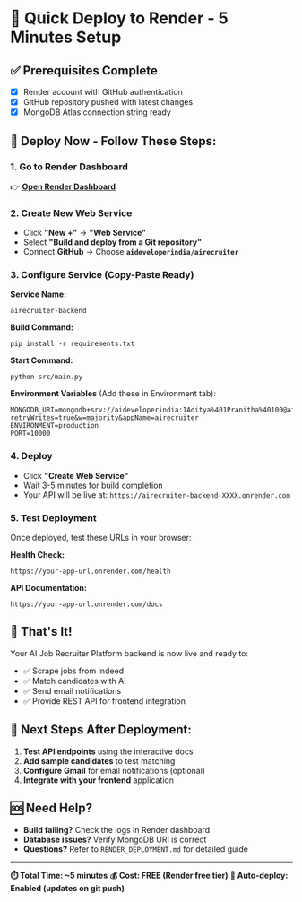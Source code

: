 # 🚀 Quick Deploy to Render - 5 Minutes Setup

## ✅ Prerequisites Complete
- [x] Render account with GitHub authentication
- [x] GitHub repository pushed with latest changes
- [x] MongoDB Atlas connection string ready

## 🎯 Deploy Now - Follow These Steps:

### 1. Go to Render Dashboard
👉 **[Open Render Dashboard](https://dashboard.render.com)**

### 2. Create New Web Service
- Click **"New +"** → **"Web Service"**
- Select **"Build and deploy from a Git repository"**
- Connect **GitHub** → Choose **`aideveloperindia/airecruiter`**

### 3. Configure Service (Copy-Paste Ready)

**Service Name:**
```
airecruiter-backend
```

**Build Command:**
```
pip install -r requirements.txt
```

**Start Command:**
```
python src/main.py
```

**Environment Variables** (Add these in Environment tab):
```
MONGODB_URI=mongodb+srv://aideveloperindia:1Aditya%401Pranitha%40100@airecruiter.0l8ted7.mongodb.net/?retryWrites=true&w=majority&appName=airecruiter
ENVIRONMENT=production
PORT=10000
```

### 4. Deploy
- Click **"Create Web Service"**
- Wait 3-5 minutes for build completion
- Your API will be live at: `https://airecruiter-backend-XXXX.onrender.com`

### 5. Test Deployment
Once deployed, test these URLs in your browser:

**Health Check:**
```
https://your-app-url.onrender.com/health
```

**API Documentation:**
```
https://your-app-url.onrender.com/docs
```

## 🎉 That's It!

Your AI Job Recruiter Platform backend is now live and ready to:
- ✅ Scrape jobs from Indeed
- ✅ Match candidates with AI
- ✅ Send email notifications
- ✅ Provide REST API for frontend integration

## 📱 Next Steps After Deployment:

1. **Test API endpoints** using the interactive docs
2. **Add sample candidates** to test matching
3. **Configure Gmail** for email notifications (optional)
4. **Integrate with your frontend** application

## 🆘 Need Help?

- **Build failing?** Check the logs in Render dashboard
- **Database issues?** Verify MongoDB URI is correct
- **Questions?** Refer to `RENDER_DEPLOYMENT.md` for detailed guide

---

**⏱️ Total Time: ~5 minutes**
**💰 Cost: FREE (Render free tier)**
**🔄 Auto-deploy: Enabled (updates on git push)** 